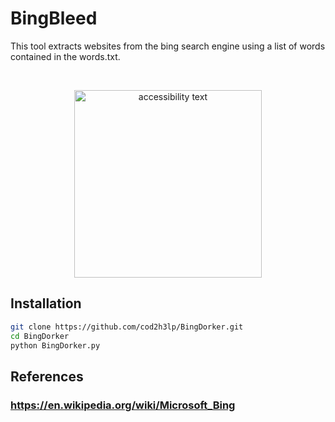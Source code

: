 <h1> BingBleed </h1>

This tool extracts websites from the bing search engine
using a list of words contained in the words.txt.

<br>
<p align="center"> 
<img src="https://1000logos.net/wp-content/uploads/2021/11/Bing-logo.png" width="300" 
alt="accessibility text">
</p>

## Installation

```bash
git clone https://github.com/cod2h3lp/BingDorker.git
cd BingDorker
python BingDorker.py
```

## References

### https://en.wikipedia.org/wiki/Microsoft_Bing